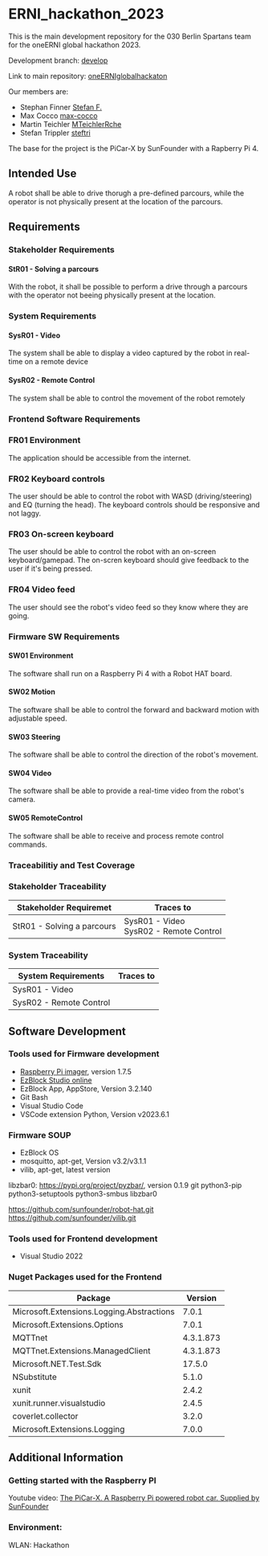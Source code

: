 # ERNI_hackathon_2023

This is the main development repository for the 030 Berlin Spartans team for the oneERNI global hackathon 2023. 

Development branch: [develop](https://github.com/steftri/ERNI_hackathon_2023/tree/develop)

Link to main repository: [oneERNIglobalhackaton](https://github.com/dani72/oneERNIglobalHackathon)

Our members are: 
 * Stephan Finner [Stefan F.](https://github.com/StepBerlin)
 * Max Cocco [max-cocco](https://github.com/max-cocco)
 * Martin Teichler [MTeichlerRche](https://github.com/MTeichlerRche)
 * Stefan Trippler [steftri](https://github.com/steftri)

The base for the project is the PiCar-X by SunFounder with a Rapberry Pi 4. 


## Intended Use

A robot shall be able to drive thorugh a pre-defined parcours, while the operator is not physically present at the location of the parcours. 


## Requirements


### Stakeholder Requirements

#### StR01 - Solving a parcours
With the robot, it shall be possible to perform a drive through a parcours with the operator not beeing physically present at the location. 


### System Requirements


#### SysR01 - Video
The system shall be able to display a video captured by the robot in real-time on a remote device

#### SysR02 - Remote Control
The system shall be able to control the movement of the robot remotely



### Frontend Software Requirements
### FR01 Environment
The application should be accessible from the internet. 

### FR02 Keyboard controls
The user should be able to control the robot with WASD (driving/steering) and EQ (turning the head). 
The keyboard controls should be responsive and not laggy.

### FR03 On-screen keyboard
The user should be able to control the robot with an on-screen keyboard/gamepad.
The on-scren keyboard should give feedback to the user if it's being pressed.

### FR04 Video feed
The user should see the robot's video feed so they know where they are going.

### Firmware SW Requirements

#### SW01 Environment
The software shall run on a Raspberry Pi 4 with a Robot HAT board.

#### SW02 Motion
The software shall be able to control the forward and backward motion with adjustable speed.

#### SW03 Steering
The software shall be able to control the direction of the robot's movement.

#### SW04 Video
The software shall be able to provide a real-time video from the robot's camera.

#### SW05 RemoteControl
The software shall be able to receive and process remote control commands.



### Traceabilitiy and Test Coverage

### Stakeholder Traceability 

| Stakeholder Requiremet     | Traces to |
|----------------------------|-----------|
| StR01 - Solving a parcours | SysR01 - Video<br>SysR02 - Remote Control |

### System Traceability

| System Requirements        | Traces to |
|----------------------------|-----------|
| SysR01 - Video             |           |
| SysR02 - Remote Control    |           |



## Software Development

### Tools used for Firmware development

 * [Raspberry Pi imager](https://www.raspberrypi.com/software/), version 1.7.5
 * [EzBlock Studio online](http://ezblock.cc/ezblock-studio)
 * EzBlock App, AppStore, Version 3.2.140
 * Git Bash
 * Visual Studio Code 
 * VSCode extension Python, Version v2023.6.1

### Firmware SOUP 
 * EzBlock OS
 * mosquitto, apt-get, Version v3.2/v3.1.1
 * vilib, apt-get, latest version 

libzbar0: https://pypi.org/project/pyzbar/, version 0.1.9
git python3-pip python3-setuptools python3-smbus libzbar0

https://github.com/sunfounder/robot-hat.git
https://github.com/sunfounder/vilib.git


### Tools used for Frontend development
 * Visual Studio 2022

### Nuget Packages used for the Frontend
| Package                                  | Version   |                  
| ---------------------------------------- | ----------|
| Microsoft.Extensions.Logging.Abstractions| 7.0.1     |
| Microsoft.Extensions.Options             | 7.0.1     |
| MQTTnet                                  | 4.3.1.873 |
| MQTTnet.Extensions.ManagedClient         | 4.3.1.873 |
| Microsoft.NET.Test.Sdk                   | 17.5.0    |
| NSubstitute                              | 5.1.0     |
| xunit                                    | 2.4.2     |
| xunit.runner.visualstudio                | 2.4.5     |
| coverlet.collector                       | 3.2.0     |
| Microsoft.Extensions.Logging             | 7.0.0     |



## Additional Information

### Getting started with the Raspberry PI

Youtube video: [The PiCar-X. A Raspberry Pi powered robot car. Supplied by SunFounder](https://www.youtube.com/watch?v=pVayQiLgPK0)


### Environment: 

WLAN: Hackathon
